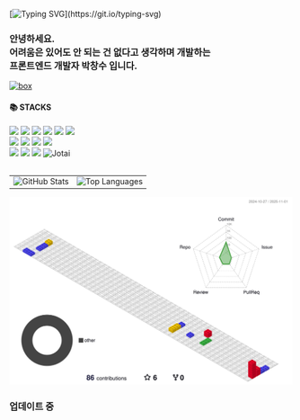 [![Typing SVG](https://readme-typing-svg.demolab.com?font=Chiron+Sung+HK&weight=700&pause=1000&color=F7D407&width=435&lines=%EC%96%B4%EB%A0%A4%EC%9B%80%EC%9D%80+%EC%9E%88%EC%96%B4%EB%8F%84+%EC%95%88+%EB%90%98%EB%8A%94+%EA%B1%B4+%EC%97%86%EB%8B%A4.)](https://git.io/typing-svg)
<div>
 <h3>안녕하세요.
  <br/>
  어려움은 있어도 안 되는 건 없다고 생각하며 개발하는
  <br/>
  프론트엔드 개발자 박창수 입니다.
 </h3>

 [![box](https://markdown-box-generator.vercel.app/api/box?title=성장의_아이콘&author=박창수&date=2020-6-12&style=TISTORY)](https://su1993.tistory.com/)

 <h4>📚 STACKS</h4>
  <img src="https://img.shields.io/badge/javascript-%23F7DF1E.svg?&style=for-the-badge&logo=javascript&logoColor=black" /> <img src="https://img.shields.io/badge/typescript-%233178C6.svg?&style=for-the-badge&logo=typescript&logoColor=white" /> <img src="https://img.shields.io/badge/next.js-%23000000.svg?&style=for-the-badge&logo=next.js&logoColor=white" /> <img src="https://img.shields.io/badge/react-%2361DAFB.svg?&style=for-the-badge&logo=react&logoColor=black" /> <img src="https://img.shields.io/badge/expo-000000.svg?&style=for-the-badge&logo=expo&logoColor=white" /> <img src="https://img.shields.io/badge/react%20native-%2361DAFB.svg?&style=for-the-badge&logo=react&logoColor=black" />
  <br/>
  <img src="https://img.shields.io/badge/css3-%231572B6.svg?&style=for-the-badge&logo=css3&logoColor=white" /> <img src="https://img.shields.io/badge/sass-%23CC6699.svg?&style=for-the-badge&logo=sass&logoColor=white" /> <img src="https://img.shields.io/badge/styled--components-%23DB7093.svg?&style=for-the-badge&logo=styled-components&logoColor=white" /> <img src="https://img.shields.io/badge/tailwind%20css-%2338B2AC.svg?&style=for-the-badge&logo=tailwind%20css&logoColor=white" />
  <br/>
  <img src="https://img.shields.io/badge/TanStack%20Query-FF4154?style=for-the-badge&logo=reactquery&logoColor=white" /> <img src="https://img.shields.io/badge/redux-%23764ABC.svg?&style=for-the-badge&logo=redux&logoColor=white" /> <img src="https://img.shields.io/badge/Recoil-3578E5?style=for-the-badge&logo=recoil&logoColor=white" /> <img src="https://img.shields.io/badge/Jotai-FFFFFF?style=for-the-badge&logo=jotai&logoColor=000000" alt="Jotai" />
  <br/>
  <br/>
  <table>
    <tr>
      <td>
        <img
          src="https://github-readme-stats.vercel.app/api?username=changsu1993&show_icons=true&theme=dark&hide=stars,contribs&count_private=true&hide_border=true"
          height="180" alt="GitHub Stats"
        />
      </td>
      <td>
        <img
          src="https://github-readme-stats.vercel.app/api/top-langs?username=changsu1993&layout=compact&theme=dark&hide_border=true"
          height="180" alt="Top Languages"
        />
      </td>
    </tr>
  </table>

 ![](./profile-3d-contrib/profile-gitblock.svg)

  <h3>업데이트 중</h3> 
</div>
